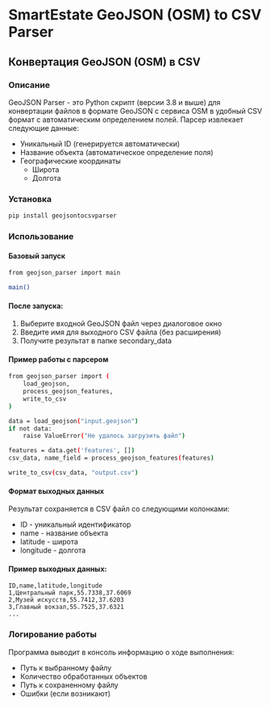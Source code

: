 # SmartEstate GeoJSON (OSM) to CSV Parser
## Конвертация GeoJSON (OSM) в CSV

### Описание
GeoJSON Parser - это Python скрипт (версии 3.8 и выше) для конвертации файлов в формате GeoJSON с сервиса OSM в удобный CSV формат с автоматическим определением полей. Парсер извлекает следующие данные:
- Уникальный ID (генерируется автоматически)
- Название объекта (автоматическое определение поля)
- Географические координаты
  - Широта 
  - Долгота 

### Установка
```bash
pip install geojsontocsvparser
```
### Использование
#### Базовый запуск
```bash
from geojson_parser import main

main()
```
#### После запуска:

1) Выберите входной GeoJSON файл через диалоговое окно
2) Введите имя для выходного CSV файла (без расширения)
3) Получите результат в папке secondary_data

#### Пример работы с парсером
```bash
from geojson_parser import (
    load_geojson,
    process_geojson_features,
    write_to_csv
)

data = load_geojson("input.geojson")
if not data:
    raise ValueError("Не удалось загрузить файл")

features = data.get('features', [])
csv_data, name_field = process_geojson_features(features)

write_to_csv(csv_data, "output.csv")
```
#### Формат выходных данных
Результат сохраняется в CSV файл со следующими колонками:

- ID - уникальный идентификатор
- name - название объекта
- latitude - широта
- longitude - долгота

#### Пример выходных данных:

```
ID,name,latitude,longitude
1,Центральный парк,55.7338,37.6069
2,Музей искусств,55.7412,37.6203
3,Главный вокзал,55.7525,37.6321
...
```
### Логирование работы
Программа выводит в консоль информацию о ходе выполнения:

- Путь к выбранному файлу
- Количество обработанных объектов
- Путь к сохраненному файлу
- Ошибки (если возникают)